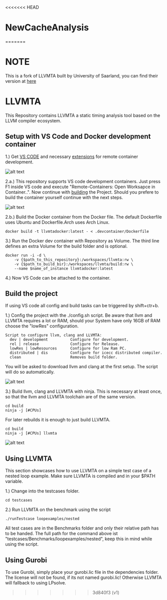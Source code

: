 <<<<<<< HEAD
# NewCacheAnalysis
=======
# NOTE

This is a fork of LLVMTA built by University of Saarland, you can find their version at [here](https://gitlab.cs.uni-saarland.de/reineke/llvmta)

# LLVMTA

This Repository contains LLVMTA a static timing analysis tool based on the LLVM compiler ecosystem.

## Setup with VS Code and Docker development container

1.) Get [VS CODE](https://code.visualstudio.com/) and necessary [extensions](https://code.visualstudio.com/docs/remote/remote-overview) for remote container development.

![alt text](dependencies/img/extension.gif)

2.a.) This repository supports VS code development containers. Just press F1 inside VS code and execute "Remote-Containers: Open Worksapce in Container..". Now continue with [building](#build-the-project)  the Project. Should you prefere to build the container yourself continue with the next steps.

![alt text](dependencies/img/open.gif)

2.b.) Build the Docker container from the Docker file. The default Dockerfile uses Ubuntu and Dockerfile.Arch uses Arch Linux.

```
docker build -t llvmtadocker:latest - < .devcontainer/Dockerfile
```

3.) Run the Docker dev container with Repository as Volume. The third line defines an extra Volume for the build folder and is optional.

```
docker run -i -d \
	-v {$path_to_this_repository}:/workspaces/llvmta:rw \
	-v {$path_to_build_bir}:/workspaces/llvmta/build:rw \
	--name $name_of_instance llvmtadocker:latest
```

4.) Now VS Code can be attached to the container.

## Build the project

If using VS code all config and build tasks can be triggered by shift+ctr+b.

1.) Config the project with the ./config.sh script. Be aware that llvm and LLVMTA requires a lot or RAM, should your System have only 16GB of RAM choose the "lowRes" configuration.

```
Script to configure llvm, clang and LLVMTA:
  dev | development          Configure for development.
  rel | release              Configure for Release.
  lowRes | lowResources      Configure for low Ram PC.
  distributed | dis          Configure for icecc distributed compiler.
  clean                      Removes build folder.
```

You will be asked to download llvm and clang at the first setup. The script will do so automatically.

![alt text](dependencies/img/config.gif)

3.) Build llvm, clang and LLVMTA with ninja. This is necessary at least once, so that the llvm and LLVMTA toolchain are of the same version.

```
cd build
ninja -j [#CPUs]
```

For later rebuilds it is enough to just build LLVMTA.

```
cd build
ninja -j [#CPUs] llvmta
```

![alt text](dependencies/img/build.gif)

## Using LLVMTA

This section showcases how to use LLVMTA on a simple test case of a nested loop example. Make sure LLVMTA is compiled and in your $PATH variable.

1.) Change into the testcases folder.

```
cd testcases
```

2.) Run LLVMTA on the benchmark using the script

```
./runTestcase loopexamples/nested
```

All test cases are in the Benchmarks folder and only their relative path has to be handed. The full path for the command above ist "testcases/Benchmarks/loopexamples/nested", keep this in mind while using the script.

## Using Gurobi

To use Gurobi, simply place your gurobi.lic file in the dependencies folder.
The license will not be found, if its not named gurobi.lic! Otherwise LLVMTA will fallback to using LPsolve.
>>>>>>> 3d840f3 (v1)

